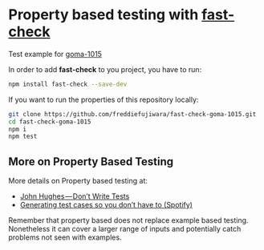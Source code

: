 # Property based testing with [fast-check](https://github.com/dubzzz/fast-check)
Test example for [goma-1015](http://aster.or.jp/business/contest/rulebooku30.html)

In order to add **fast-check** to you project, you have to run:

```bash
npm install fast-check --save-dev
```

If you want to run the properties of this repository locally:

```bash
git clone https://github.com/freddiefujiwara/fast-check-goma-1015.git
cd fast-check-goma-1015
npm i
npm test
```

## More on Property Based Testing

More details on Property based testing at:
- [John Hughes — Don’t Write Tests](https://www.youtube.com/watch?v=hXnS_Xjwk2Y)
- [Generating test cases so you don’t have to (Spotify)](https://labs.spotify.com/2015/06/25/rapid-check/)

Remember that property based does not replace example based testing.
Nonetheless it can cover a larger range of inputs and potentially catch problems not seen with examples.
